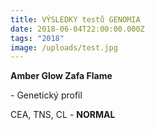 ```yaml
---
title: VÝSLEDKY testů GENOMIA
date: 2018-06-04T22:00:00.000Z
tags: "2018"
image: /uploads/test.jpg
---
```

**Amber Glow Zafa Flame** 

\- Genetický profil

CEA, TNS, CL - **NORMAL**